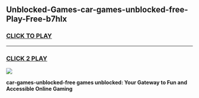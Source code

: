 
## Unblocked-Games-car-games-unblocked-free-Play-Free-b7hlx
<h3>
<a href="https://premium76.site?title=car-games-unblocked-free&ref=23A">CLICK TO PLAY</a></h3>
<hr>

<h3>
<a href="https://premium76.site?title=car-games-unblocked-free&ref=23A">CLICK 2 PLAY</a>
  
</h3>

<a href="https://premium76.site?title=car-games-unblocked-free&ref=23A"><img src="https://clearcache.store/games.png"></a>


**car-games-unblocked-free games unblocked: Your Gateway to Fun and Accessible Online Gaming**
